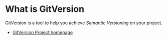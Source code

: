 # What is GitVersion

GitVersion is a tool to help you achieve *Semantic Versioning* on your project.

* [GitVersion Project homepage](https://github.com/GitTools/GitVersion)